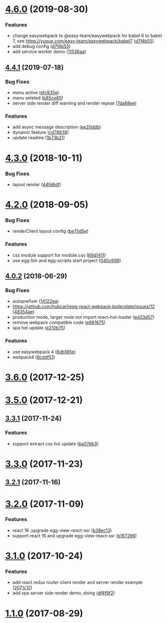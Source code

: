 <a name="4.6.0"></a>
# [4.6.0](https://github.com/easy-team/egg-react-webpack-boilerplate/compare/4.4.1...4.6.0) (2019-08-30)


### Features

* change easywebpack to @easy-team/easywebpack for babel 6 to babel 7, see https://yuque.com/easy-team/easywebpack/babel7 ([d7f4b55](https://github.com/easy-team/egg-react-webpack-boilerplate/commit/d7f4b55))
* add debug config ([d7f4b55](https://github.com/easy-team/egg-react-webpack-boilerplate/commit/d7f4b55))
* add service worker demo ([11536aa](https://github.com/easy-team/egg-react-webpack-boilerplate/commit/11536aa))


## [4.4.1](https://github.com/easy-team/egg-react-webpack-boilerplate/compare/4.3.0...4.4.1) (2019-07-18)


### Bug Fixes

* menu active ([efc835e](https://github.com/easy-team/egg-react-webpack-boilerplate/commit/efc835e))
* menu seleted ([b85ce85](https://github.com/easy-team/egg-react-webpack-boilerplate/commit/b85ce85))
* server side render diff warning and render repeat ([7da88ee](https://github.com/easy-team/egg-react-webpack-boilerplate/commit/7da88ee))


### Features

* add async message description ([ee20ddb](https://github.com/easy-team/egg-react-webpack-boilerplate/commit/ee20ddb))
* dynamic feature ([cd78838](https://github.com/easy-team/egg-react-webpack-boilerplate/commit/cd78838))
* update readme ([1b73b21](https://github.com/easy-team/egg-react-webpack-boilerplate/commit/1b73b21))



# [4.3.0](https://github.com/easy-team/egg-react-webpack-boilerplate/compare/4.2.0...4.3.0) (2018-10-11)


### Bug Fixes

* layout render ([44fd6df](https://github.com/easy-team/egg-react-webpack-boilerplate/commit/44fd6df))



# [4.2.0](https://github.com/easy-team/egg-react-webpack-boilerplate/compare/4.0.2...4.2.0) (2018-09-05)


### Bug Fixes

* renderClient layout config ([be75d5e](https://github.com/easy-team/egg-react-webpack-boilerplate/commit/be75d5e))


### Features

* css module support for module.css ([69d1411](https://github.com/easy-team/egg-react-webpack-boilerplate/commit/69d1411))
* use egg-bin and egg-scripts start project ([040c699](https://github.com/easy-team/egg-react-webpack-boilerplate/commit/040c699))



## [4.0.2](https://github.com/easy-team/egg-react-webpack-boilerplate/compare/3.6.0...4.0.2) (2018-06-29)


### Bug Fixes

* autoprefixer ([14122ea](https://github.com/easy-team/egg-react-webpack-boilerplate/commit/14122ea))
* https://github.com/hubcarl/egg-react-webpack-boilerplate/issues/12 ([48354ae](https://github.com/easy-team/egg-react-webpack-boilerplate/commit/48354ae))
* production mode, target  node not import react-hot-loader ([ed33d57](https://github.com/easy-team/egg-react-webpack-boilerplate/commit/ed33d57))
* remove webpack compatible code ([e681675](https://github.com/easy-team/egg-react-webpack-boilerplate/commit/e681675))
* spa hot update ([e210b75](https://github.com/easy-team/egg-react-webpack-boilerplate/commit/e210b75))


### Features

* use easywebpack 4 ([6db185e](https://github.com/easy-team/egg-react-webpack-boilerplate/commit/6db185e))
* webpack4 ([8cddf51](https://github.com/easy-team/egg-react-webpack-boilerplate/commit/8cddf51))



# [3.6.0](https://github.com/easy-team/egg-react-webpack-boilerplate/compare/3.5.0...3.6.0) (2017-12-25)



# [3.5.0](https://github.com/easy-team/egg-react-webpack-boilerplate/compare/3.3.1...3.5.0) (2017-12-21)



## [3.3.1](https://github.com/easy-team/egg-react-webpack-boilerplate/compare/3.3.0...3.3.1) (2017-11-24)


### Features

* support extract css hot update ([be07db3](https://github.com/easy-team/egg-react-webpack-boilerplate/commit/be07db3))



# [3.3.0](https://github.com/easy-team/egg-react-webpack-boilerplate/compare/3.2.1...3.3.0) (2017-11-23)



## [3.2.1](https://github.com/easy-team/egg-react-webpack-boilerplate/compare/3.2.0...3.2.1) (2017-11-16)



# [3.2.0](https://github.com/easy-team/egg-react-webpack-boilerplate/compare/v3.1.0...3.2.0) (2017-11-09)


### Features

* react 16 ,upgrade egg-view-react-ssr ([b38ec13](https://github.com/easy-team/egg-react-webpack-boilerplate/commit/b38ec13))
* support react 16 and upgrade egg-view-react-ssr ([b167266](https://github.com/easy-team/egg-react-webpack-boilerplate/commit/b167266))



# [3.1.0](https://github.com/easy-team/egg-react-webpack-boilerplate/compare/1.1.0...v3.1.0) (2017-10-24)


### Features

* add react redux router client render and server render example ([2071c12](https://github.com/easy-team/egg-react-webpack-boilerplate/commit/2071c12))
* add spa server side render demo, doing ([df4f9f2](https://github.com/easy-team/egg-react-webpack-boilerplate/commit/df4f9f2))



# [1.1.0](https://github.com/easy-team/egg-react-webpack-boilerplate/compare/1.0.2...1.1.0) (2017-08-29)



